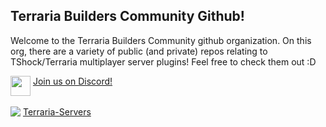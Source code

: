 ## Terraria Builders Community Github!
Welcome to the Terraria Builders Community github organization. On this org, there are a variety of public (and private) repos relating to TShock/Terraria multiplayer server plugins! Feel free to check them out :D


<div>
 <img width=32 align=top src=https://cdn4.iconfinder.com/data/icons/logos-and-brands/512/91_Discord_logo_logos-512.png
 />
 <a align=top href="https://discord.gg/7n3k488Sma">Join us on Discord!</a>
</div>
<br>
<div>
 <img align=top src=https://terraria-servers.com/favicon.ico />
 <a align=top href="https://terraria-servers.com/server/4612/">Terraria-Servers</a>
</div>
